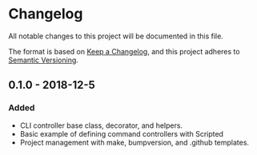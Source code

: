 # Changelog
All notable changes to this project will be documented in this file.

The format is based on [Keep a Changelog][changelog-link],
and this project adheres to [Semantic Versioning][semvar-link].


  
## 0.1.0 - 2018-12-5
### Added
- CLI controller base class, decorator, and helpers.
- Basic example of defining command controllers with Scripted
- Project management with make, bumpversion, and .github templates.



[changelog-link]: <https://keepachangelog.com/en/1.0.0/>
[semvar-link]: <https://semver.org/spec/v2.0.0.html>
